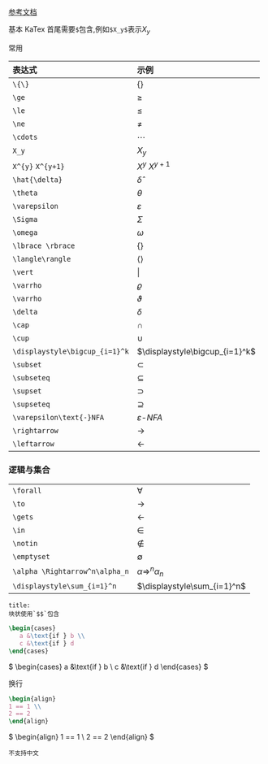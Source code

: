 [参考文档](https://katex.org/docs/supported.html)

基本 KaTex 首尾需要`$`包含,例如`$X_y$`表示$X_y$

常用

| 表达式                         | 示例                                    |
|:------------------------------ |:--------------------------------------- |
| `\{\}`                         | $\{\}$                                  |
| `\ge`                          | $\ge$                                   |
| `\le`                          | $\le$                                   |
| `\ne`                          | $\ne$                                   |
| `\cdots`                       | $\cdots$                                |
| `X_y`                          | $X_y$                                   |
| `X^{y}` `X^{y+1}`              | $X^{y}$                       $X^{y+1}$ | 
| `\hat{\delta}`                 | $\hat{\delta}$                          |
| `\theta`                       | $\theta$                                |
| `\varepsilon`                  | $\varepsilon$                           |
| `\Sigma`                       | $\Sigma$                                |
| `\omega`                       | $\omega$                                |
| `\lbrace \rbrace`              | $\lbrace \rbrace$                       |
| `\langle\rangle`               | $\langle\rangle$                        |
| `\vert`                        | $\vert$                                 |
| `\varrho`                      | $\varrho$                               |
| `\varrho`                      | $\vartheta$                             |
| `\delta`                       | $\delta$                                |
| `\cap`                         | $\cap$                                  |
| `\cup`                         | $\cup$                                  |
| `\displaystyle\bigcup_{i=1}^k` | $\displaystyle\bigcup_{i=1}^k$          |
| `\subset`                      | $\subset$                               |
| `\subseteq`                    | $\subseteq$                             |
| `\supset`                      | $\supset$                               |
| `\supseteq`                    | $\supseteq$                             |
| `\varepsilon\text{-}NFA`       | $\varepsilon\text{-}NFA$                |
| `\rightarrow`                  | $\rightarrow$                           |
| `\leftarrow`                   | $\leftarrow$                            |


### 逻辑与集合
|                                |                                |
| ------------------------------ | ------------------------------ |
| `\forall`                      | $\forall$                      |
| `\to`                          | $\to$                          |
| `\gets`                        | $\gets$                        |
| `\in`                          | $\in$                          |
| `\notin`                       | $\notin$                       |
| `\emptyset`                    | $\emptyset$                    |
| `\alpha \Rightarrow^n\alpha_n` | $\alpha \Rightarrow^n\alpha_n$ |
| `\displaystyle\sum_{i=1}^n`    | $\displaystyle\sum_{i=1}^n$                               |

```ad-warning
title:
块状使用`$$`包含
```

```latex
\begin{cases}
   a &\text{if } b \\
   c &\text{if } d
\end{cases}
```

$
 \begin{cases}
   a &\text{if } b \\
   c &\text{if } d
\end{cases}
$

换行

```latex
\begin{align}
1 == 1 \\
2 == 2
\end{align}
```

$
\begin{align}
1 == 1 \\
2 == 2
\end{align}
$

```ad-fail
不支持中文
```
